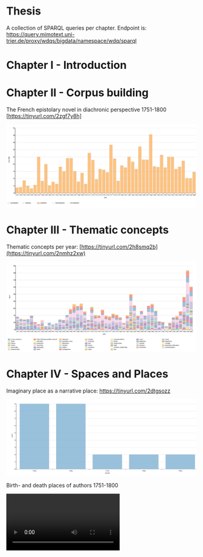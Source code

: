 # Thesis
A collection of SPARQL queries per chapter. Endpoint is: https://query.mimotext.uni-trier.de/proxy/wdqs/bigdata/namespace/wdq/sparql

# Chapter I - Introduction 

# Chapter II - Corpus building 
The French epistolary novel in diachronic perspective 1751-1800 [https://tinyurl.com/2zgf7y8h]

![The epistolary novel in diachronic perspective](https://raw.githubusercontent.com/roettger/Thesis/main/Chapter6/epistolary_novels_over_time_procentual.PNG)



# Chapter III - Thematic concepts
Thematic concepts per year: [https://tinyurl.com/2h8smq2b](https://tinyurl.com/2nmhz2xw)

![Thematic concepts per year](https://raw.githubusercontent.com/roettger/Thesis/main/Chapter3/thematic_concepts_per_year.PNG)

# Chapter IV - Spaces and Places 
Imaginary place as a narrative place: https://tinyurl.com/2dtgsozz 

![Imaginary places](https://raw.githubusercontent.com/roettger/Thesis/main/Chapter4/imaginary_place_per_decade.svg)

Birth- and death places of authors 1751-1800

<video src="https://raw.githubusercontent.com/roettger/Thesis/main/Chapter4/birth_and-death_places_of_authors.mp4" width="300" />

# Chapter V - Sentiment in French Novels 1751-1800

# Chapter VI - Stylometric analysis 

# Conclusion 
